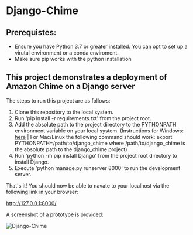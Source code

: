 # Django-Chime

## Prerequistes:

- Ensure you have Python 3.7 or greater installed. You can opt to set up a virutal environment or a conda enviroment.
- Make sure pip works with the python installation

## This project demonstrates a deployment of Amazon Chime on a Django server

The steps to run this project are as follows:

1. Clone this repository to the local system.
2. Run 'pip install -r requirements.txt' from the project root.
3. Add the absolute path to the project directory to the PYTHONPATH environment variable on your local system. 
  (Instructions for Windows: [here](https://stackoverflow.com/questions/3701646/how-to-add-to-the-pythonpath-in-windows-so-it-finds-my-modules-packages) | For Mac/Linux the following command should work: export PYTHONPATH=/path/to/django_chime where /path/to/django_chime is the absolute path to the django_chime project)
4. Run 'python -m pip install Django' from the project root directory to install Django.
5. Execute 'python manage.py runserver 8000' to run the development server.

That's it! You should now be able to navate to your localhost via the following link in your browser:

http://127.0.0.1:8000/

A screenshot of a prototype is provided:

![Django-Chime](https://i.ibb.co/SxYFZS5/Chime.png)
